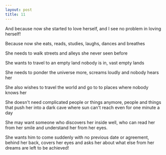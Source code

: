 ```yaml
---
layout: post
title: 11
---
```


And because now she started to love herself, and I see no problem in loving herself!

Because now she eats, reads, studies, laughs, dances and breathes

She needs to walk streets and alleys she never seen before

She wants to travel to an empty land nobody is in, vast empty lands

She needs to ponder the universe more, screams loudly and nobody hears her

She also wishes to travel the world and go to to places where nobody knows her

She doesn't need complicated people or things anymore, people and things that push her into a dark cave where sun can't reach even for one minute a day

She may want someone who discovers her inside well, who can read her from her smile and understand her from her eyes.

She wants him to come suddenly with no previous date or agreement, behind her back, covers her eyes and asks her about what else from her dreams are left to be achieved!